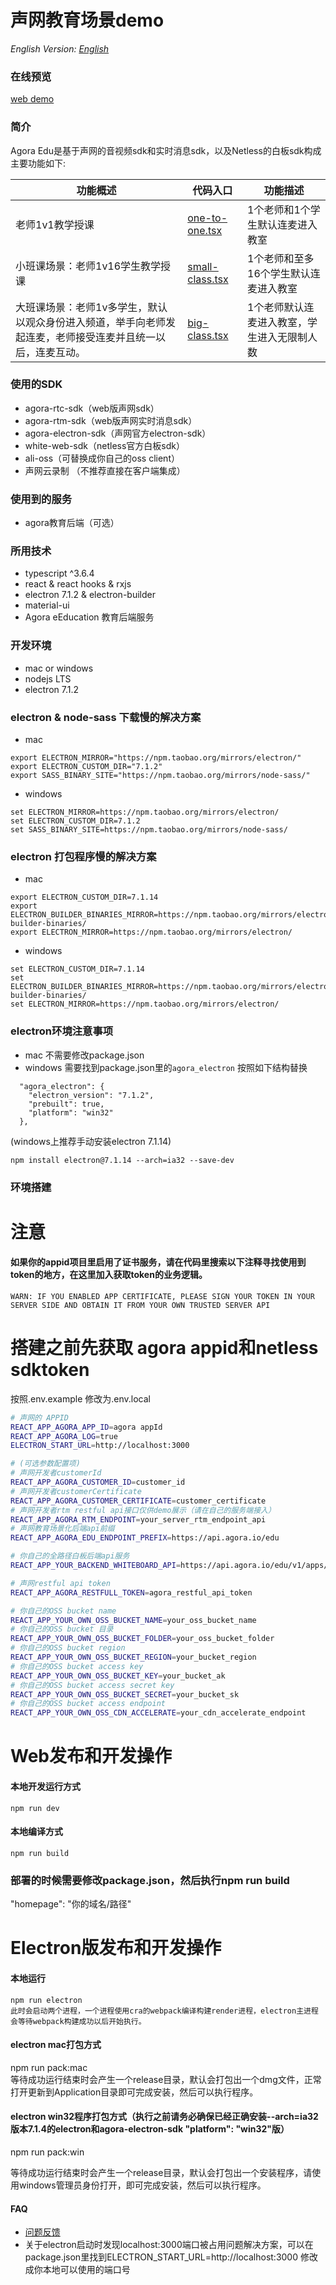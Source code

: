 # 声网教育场景demo  

*English Version: [English](README.md)*  

### 在线预览
  [web demo](https://solutions.agora.io/education/web/)

### 简介
  Agora Edu是基于声网的音视频sdk和实时消息sdk，以及Netless的白板sdk构成  
  主要功能如下:

  |功能概述|代码入口|功能描述|  
  | ---- | ----- | ----- |
  |老师1v1教学授课 | [one-to-one.tsx](./src/pages/classroom/one-to-one.tsx) | 1个老师和1个学生默认连麦进入教室 |
  |小班课场景：老师1v16学生教学授课| [small-class.tsx](./src/pages/classroom/small-class.tsx) | 1个老师和至多16个学生默认连麦进入教室 |
  |大班课场景：老师1v多学生，默认以观众身份进入频道，举手向老师发起连麦，老师接受连麦并且统一以后，连麦互动。| [big-class.tsx](./src/pages/classroom/big-class.tsx) | 1个老师默认连麦进入教室，学生进入无限制人数 |

### 使用的SDK
  * agora-rtc-sdk（web版声网sdk）
  * agora-rtm-sdk（web版声网实时消息sdk）
  * agora-electron-sdk（声网官方electron-sdk）
  * white-web-sdk（netless官方白板sdk）
  * ali-oss（可替换成你自己的oss client）
  * 声网云录制 （不推荐直接在客户端集成）

### 使用到的服务  
  * agora教育后端（可选）

### 所用技术
  * typescript ^3.6.4
  * react & react hooks & rxjs
  * electron 7.1.2 & electron-builder
  * material-ui
  * Agora eEducation 教育后端服务


### 开发环境
  * mac or windows
  * nodejs LTS
  * electron 7.1.2

### electron & node-sass 下载慢的解决方案
  * mac
  ```
  export ELECTRON_MIRROR="https://npm.taobao.org/mirrors/electron/"
  export ELECTRON_CUSTOM_DIR="7.1.2"
  export SASS_BINARY_SITE="https://npm.taobao.org/mirrors/node-sass/"

  ```
  * windows
  ```
  set ELECTRON_MIRROR=https://npm.taobao.org/mirrors/electron/
  set ELECTRON_CUSTOM_DIR=7.1.2
  set SASS_BINARY_SITE=https://npm.taobao.org/mirrors/node-sass/
  ```

### electron 打包程序慢的解决方案
  * mac
  ```
  export ELECTRON_CUSTOM_DIR=7.1.14
  export ELECTRON_BUILDER_BINARIES_MIRROR=https://npm.taobao.org/mirrors/electron-builder-binaries/
  export ELECTRON_MIRROR=https://npm.taobao.org/mirrors/electron/ 

  ```
  * windows
  ```
  set ELECTRON_CUSTOM_DIR=7.1.14
  set ELECTRON_BUILDER_BINARIES_MIRROR=https://npm.taobao.org/mirrors/electron-builder-binaries/
  set ELECTRON_MIRROR=https://npm.taobao.org/mirrors/electron/
  ```

### electron环境注意事项
  * mac 不需要修改package.json
  * windows 需要找到package.json里的`agora_electron` 按照如下结构替换
  ```
    "agora_electron": {
      "electron_version": "7.1.2",
      "prebuilt": true,
      "platform": "win32"
    },
  ```
  (windows上推荐手动安装electron 7.1.14)
  ```
  npm install electron@7.1.14 --arch=ia32 --save-dev
  ```

### 环境搭建

# 注意 
#### 如果你的appid项目里启用了证书服务，请在代码里搜索以下注释寻找使用到token的地方，在这里加入获取token的业务逻辑。
```
WARN: IF YOU ENABLED APP CERTIFICATE, PLEASE SIGN YOUR TOKEN IN YOUR SERVER SIDE AND OBTAIN IT FROM YOUR OWN TRUSTED SERVER API
```

# 搭建之前先获取 agora appid和netless sdktoken
  按照.env.example
  修改为.env.local
```bash
# 声网的 APPID
REACT_APP_AGORA_APP_ID=agora appId
REACT_APP_AGORA_LOG=true
ELECTRON_START_URL=http://localhost:3000

# (可选参数配置项)
# 声网开发者customerId
REACT_APP_AGORA_CUSTOMER_ID=customer_id
# 声网开发者customerCertificate
REACT_APP_AGORA_CUSTOMER_CERTIFICATE=customer_certificate
# 声网开发者rtm restful api接口仅供demo展示（请在自己的服务端接入）
REACT_APP_AGORA_RTM_ENDPOINT=your_server_rtm_endpoint_api
# 声网教育场景化后端api前缀
REACT_APP_AGORA_EDU_ENDPOINT_PREFIX=https://api.agora.io/edu

# 你自己的全路径白板后端api服务
REACT_APP_YOUR_BACKEND_WHITEBOARD_API=https://api.agora.io/edu/v1/apps/%app_id%/room/%room_id%/board

# 声网restful api token
REACT_APP_AGORA_RESTFULL_TOKEN=agora_restful_api_token

# 你自己的OSS bucket name
REACT_APP_YOUR_OWN_OSS_BUCKET_NAME=your_oss_bucket_name
# 你自己的OSS bucket 目录
REACT_APP_YOUR_OWN_OSS_BUCKET_FOLDER=your_oss_bucket_folder
# 你自己的OSS bucket region
REACT_APP_YOUR_OWN_OSS_BUCKET_REGION=your_bucket_region
# 你自己的OSS bucket access key
REACT_APP_YOUR_OWN_OSS_BUCKET_KEY=your_bucket_ak
# 你自己的OSS bucket access secret key
REACT_APP_YOUR_OWN_OSS_BUCKET_SECRET=your_bucket_sk
# 你自己的OSS bucket access endpoint
REACT_APP_YOUR_OWN_OSS_CDN_ACCELERATE=your_cdn_accelerate_endpoint
```

# Web发布和开发操作  

#### 本地开发运行方式  
  `npm run dev`  

#### 本地编译方式  
  `npm run build`  

### 部署的时候需要修改package.json，然后执行npm run build  
  "homepage": "你的域名/路径"  

# Electron版发布和开发操作  

#### 本地运行  
  `npm run electron`  
  `此时会启动两个进程，一个进程使用cra的webpack编译构建render进程，electron主进程会等待webpack构建成功以后开始执行。`  

#### electron mac打包方式
  npm run pack:mac  
  等待成功运行结束时会产生一个release目录，默认会打包出一个dmg文件，正常打开更新到Application目录即可完成安装，然后可以执行程序。  

#### electron win32程序打包方式（执行之前请务必确保已经正确安装--arch=ia32版本7.1.4的electron和agora-electron-sdk "platform": "win32"版）
  npm run pack:win  
  
  等待成功运行结束时会产生一个release目录，默认会打包出一个安装程序，请使用windows管理员身份打开，即可完成安装，然后可以执行程序。  

#### FAQ  
  * [问题反馈](https://github.com/AgoraIO-Usecase/eEducation/issues/new)  
  * 关于electron启动时发现localhost:3000端口被占用问题解决方案，可以在package.json里找到ELECTRON_START_URL=http://localhost:3000 修改成你本地可以使用的端口号  
